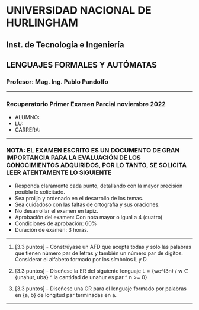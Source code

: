 # UNIVERSIDAD NACIONAL DE HURLINGHAM

## Inst. de Tecnología e Ingeniería

## LENGUAJES FORMALES Y AUTÓMATAS

### Profesor: Mag. Ing. Pablo Pandolfo

---

### Recuperatorio Primer Examen Parcial noviembre 2022

* ALUMNO:  
* LU:
* CARRERA:

---

### NOTA: EL EXAMEN ESCRITO ES UN DOCUMENTO DE GRAN IMPORTANCIA PARA LA EVALUACIÓN DE LOS CONOCIMIENTOS ADQUIRIDOS, POR LO TANTO, SE SOLICITA LEER ATENTAMENTE LO SIGUIENTE

* Responda claramente cada punto, detallando con la mayor precisión posible lo solicitado.
* Sea prolijo y ordenado en el desarrollo de los temas.
* Sea cuidadoso con las faltas de ortografía y sus oraciones.
* No desarrollar el examen en lápiz.
* Aprobación del examen: Con nota mayor o igual a 4 (cuatro)
* Condiciones de aprobación: 60%
* Duración de examen: 3 horas.

---

1. [3.3 puntos] - Constrúyase un AFD que acepta todas y solo las palabras que tienen número par de letras y también un número par de dígitos. Considerar el alfabeto formado por los símbolos L y D.

1. [3.3 puntos] - Diseñese la ER del siguiente lenguaje L = {wc^(3n) / w ∈ {unahur, uba} ^ la cantidad de unahur es par ^ n >= 0}

1. [3.3 puntos] - Diseñese una GR para el lenguaje formado por palabras en {a, b} de longitud par terminadas en a.

---
